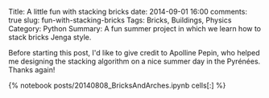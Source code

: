 ﻿Title: A little fun with stacking bricks
date: 2014-09-01 16:00
comments: true
slug: fun-with-stacking-bricks
Tags: Bricks, Buildings, Physics
Category: Python
Summary: A fun summer project in which we learn how to stack bricks Jenga style.

Before starting this post, I'd like to give credit to Apolline Pepin, who helped me designing the stacking algorithm on a nice summer day in the Pyrénées. Thanks again!

{% notebook posts/20140808_BricksAndArches.ipynb cells[:] %}

